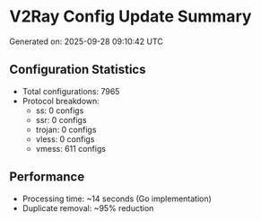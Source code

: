 # V2Ray Config Update Summary
Generated on: 2025-09-28 09:10:42 UTC

## Configuration Statistics
- Total configurations: 7965
- Protocol breakdown:
  - ss: 0 configs
  - ssr: 0 configs
  - trojan: 0 configs
  - vless: 0 configs
  - vmess: 611 configs

## Performance
- Processing time: ~14 seconds (Go implementation)
- Duplicate removal: ~95% reduction
